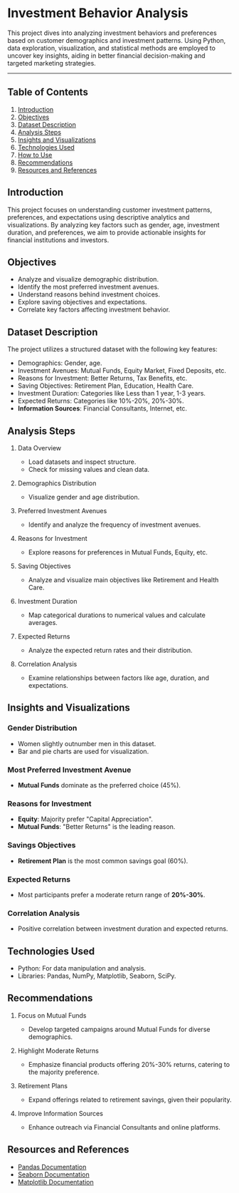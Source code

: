 # Investment Behavior Analysis

This project dives into analyzing investment behaviors and preferences based on customer demographics and investment patterns. Using Python, data exploration, visualization, and statistical methods are employed to uncover key insights, aiding in better financial decision-making and targeted marketing strategies.

---

## Table of Contents

1. [Introduction](#introduction)  
2. [Objectives](#objectives)  
3. [Dataset Description](#dataset-description)  
4. [Analysis Steps](#analysis-steps)  
5. [Insights and Visualizations](#insights-and-visualizations)  
6. [Technologies Used](#technologies-used)  
7. [How to Use](#how-to-use)  
8. [Recommendations](#recommendations)  
9. [Resources and References](#resources-and-references)  

## Introduction

This project focuses on understanding customer investment patterns, preferences, and expectations using descriptive analytics and visualizations. By analyzing key factors such as gender, age, investment duration, and preferences, we aim to provide actionable insights for financial institutions and investors.

## Objectives

- Analyze and visualize demographic distribution.
- Identify the most preferred investment avenues.
- Understand reasons behind investment choices.
- Explore saving objectives and expectations.
- Correlate key factors affecting investment behavior.

## Dataset Description

The project utilizes a structured dataset with the following key features:  

- Demographics: Gender, age.  
- Investment Avenues: Mutual Funds, Equity Market, Fixed Deposits, etc.  
- Reasons for Investment: Better Returns, Tax Benefits, etc.  
- Saving Objectives: Retirement Plan, Education, Health Care.  
- Investment Duration: Categories like Less than 1 year, 1-3 years.  
- Expected Returns: Categories like 10%-20%, 20%-30%.  
- **Information Sources**: Financial Consultants, Internet, etc.  

## Analysis Steps

1. Data Overview  
   - Load datasets and inspect structure.  
   - Check for missing values and clean data.  

2. Demographics Distribution 
   - Visualize gender and age distribution.  

3. Preferred Investment Avenues 
   - Identify and analyze the frequency of investment avenues.  

4. Reasons for Investment  
   - Explore reasons for preferences in Mutual Funds, Equity, etc.  

5. Saving Objectives 
   - Analyze and visualize main objectives like Retirement and Health Care.  

6. Investment Duration  
   - Map categorical durations to numerical values and calculate averages.  

7. Expected Returns  
   - Analyze the expected return rates and their distribution.  

8. Correlation Analysis  
   - Examine relationships between factors like age, duration, and expectations.  

## Insights and Visualizations

### Gender Distribution  
- Women slightly outnumber men in this dataset.  
- Bar and pie charts are used for visualization.

### Most Preferred Investment Avenue 
- **Mutual Funds** dominate as the preferred choice (45%).  

### Reasons for Investment  
- **Equity**: Majority prefer "Capital Appreciation".  
- **Mutual Funds**: "Better Returns" is the leading reason.  

### Savings Objectives 
- **Retirement Plan** is the most common savings goal (60%).  

### Expected Returns  
- Most participants prefer a moderate return range of **20%-30%**.  

### Correlation Analysis  
- Positive correlation between investment duration and expected returns.  

## Technologies Used

- Python: For data manipulation and analysis.  
- Libraries: Pandas, NumPy, Matplotlib, Seaborn, SciPy.  

## Recommendations

1. Focus on Mutual Funds 
   - Develop targeted campaigns around Mutual Funds for diverse demographics.

2. Highlight Moderate Returns  
   - Emphasize financial products offering 20%-30% returns, catering to the majority preference.

3. Retirement Plans  
   - Expand offerings related to retirement savings, given their popularity.

4. Improve Information Sources  
   - Enhance outreach via Financial Consultants and online platforms.

## Resources and References

- [Pandas Documentation](https://pandas.pydata.org/docs/)  
- [Seaborn Documentation](https://seaborn.pydata.org/)  
- [Matplotlib Documentation](https://matplotlib.org/)  
